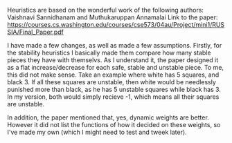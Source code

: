 Heuristics are based on the wonderful work of the following authors:
Vaishnavi Sannidhanam and Muthukaruppan Annamalai
Link to the paper: https://courses.cs.washington.edu/courses/cse573/04au/Project/mini1/RUSSIA/Final_Paper.pdf

I have made a few changes, as well as made a few assumptions.
Firstly, for the stability heuristics I basically made them compare how many stable pieces they have with themselvs.
As I understand it, the paper designed it as a flat increase/decrease for each safe, stable and unstable piece.
To me, this did not make sense. Take an example where white has 5 squares, and black 3. If all these squares are unstable,
then white would be needlessly punished more than black, as he has 5 unstable squares while black has 3. In my version, both would simply recieve -1, which means all their squares are unstable.

In addition, the paper mentioned that, yes, dynamic weights are better. However it did not list the functions of how it decided on these weights, so I've made my own (which I might need to test and tweek later).
